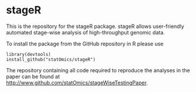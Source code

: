 # stageR

This is the repository for the stageR package. stageR allows user-friendly automated stage-wise analysis of high-throughput genomic data.

To install the package from the GitHub repository in R please use

```
library(devtools)
install_github("statOmics/stageR")
```

The repository containing all code required to reproduce the analyses in the paper can be found at http://www.github.com/statOmics/stageWiseTestingPaper.

